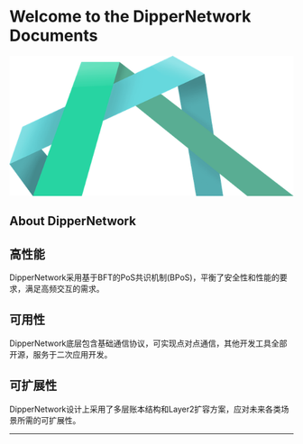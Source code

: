 # Welcome to the DipperNetwork Documents

![DippperNetwork](./pics/hero.png)

## About DipperNetwork

<div class="features">
  <div class="feature">
    <h2>高性能</h2>
    <p>DipperNetwork采用基于BFT的PoS共识机制(BPoS)，平衡了安全性和性能的要求，满足高频交互的需求。</strong></p>
  </div>
  <div class="feature">
    <h2>可用性</h2>
    <p>DipperNetwork底层包含基础通信协议，可实现点对点通信，其他开发工具全部开源，服务于二次应用开发。</strong></p>
  </div>
  <div class="feature">
    <h2>可扩展性</h2>
    <p>DipperNetwork设计上采用了多层账本结构和Layer2扩容方案，应对未来各类场景所需的可扩展性。</p>
  </div>
</div>

---